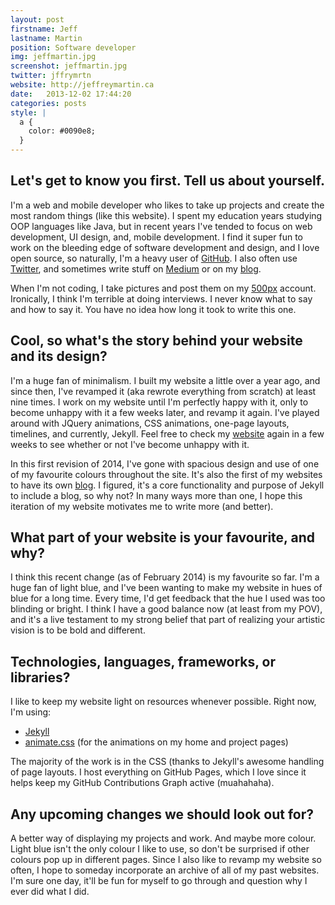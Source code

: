 ```yaml
---
layout: post
firstname: Jeff
lastname: Martin
position: Software developer
img: jeffmartin.jpg
screenshot: jeffmartin.jpg
twitter: jffrymrtn
website: http://jeffreymartin.ca
date:   2013-12-02 17:44:20
categories: posts
style: |
  a {
    color: #0090e8;
  }
---
```


## Let's get to know you first. Tell us about yourself.

I'm a web and mobile developer who likes to take up projects and create the most random things (like this website). I spent my education years studying OOP languages like Java, but in recent years I've tended to focus on web development, UI design, and, mobile development. I find it super fun to work on the bleeding edge of software development and design, and I love open source, so naturally, I'm a heavy user of [GitHub](http://github.com/jffrymrtn). I also often use [Twitter](https://twitter.com/jffrymrtn), and sometimes write stuff on [Medium](http://medium.com/@jffrymrtn) or on my [blog](http://jeffreymartin.ca/blog/).

When I'm not coding, I take pictures and post them on my [500px](http://500px.com/jeffxmn) account. Ironically, I think I'm terrible at doing interviews. I never know what to say and how to say it. You have no idea how long it took to write this one.

## Cool, so what's the story behind your website and its design?

I'm a huge fan of minimalism. I built my website a little over a year ago, and since then, I've revamped it (aka rewrote everything from scratch) at least nine times. I work on my website until I'm perfectly happy with it, only to become unhappy with it a few weeks later, and revamp it again. I've played around with JQuery animations, CSS animations, one-page layouts, timelines, and currently, Jekyll. Feel free to check my [website](http://jeffreymartin.ca) again in a few weeks to see whether or not I've become unhappy with it.

In this first revision of 2014, I've gone with spacious design and use of one of my favourite colours throughout the site. It's also the first of my websites to have its own [blog](http://jeffreymartin.ca/blog/). I figured, it's a core functionality and purpose of Jekyll to include a blog, so why not? In many ways more than one, I hope this iteration of my website motivates me to write more (and better).

## What part of your website is your favourite, and why?

I think this recent change (as of February 2014) is my favourite so far. I'm a huge fan of light blue, and I've been wanting to make my website in hues of blue for a long time. Every time, I'd get feedback that the hue I used was too blinding or bright. I think I have a good balance now (at least from my POV), and it's a live testament to my strong belief that part of realizing your artistic vision is to be bold and different.

## Technologies, languages, frameworks, or libraries?

I like to keep my website light on resources whenever possible. Right now, I'm using:

  - [Jekyll](http://jekyllrb.com/)
  - [animate.css](http://daneden.github.io/animate.css/) (for the animations on my home and project pages)

The majority of the work is in the CSS (thanks to Jekyll's awesome handling of page layouts. I host everything on GitHub Pages, which I love since it helps keep my GitHub Contributions Graph active (muahahaha).

## Any upcoming changes we should look out for?

A better way of displaying my projects and work. And maybe more colour. Light blue isn't the only colour I like to use, so don't be surprised if other colours pop up in different pages. Since I also like to revamp my website so often, I hope to someday incorporate an archive of all of my past websites. I'm sure one day, it'll be fun for myself to go through and question why I ever did what I did.
